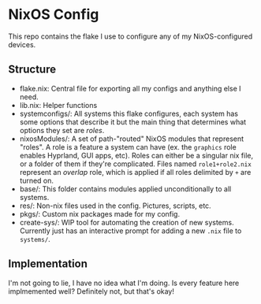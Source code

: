 # NixOS Config

This repo contains the flake I use to configure any of my NixOS-configured
devices.

## Structure

- flake.nix: Central file for exporting all my configs and anything else I need.
- lib.nix: Helper functions
- systemconfigs/: All systems this flake configures, each system has some
  options that describe it but the main thing that determines what options they
  set are _roles_.
- nixosModules/: A set of path-"routed" NixOS modules that represent "roles". A
  role is a feature a system can have (ex. the `graphics` role enables Hyprland,
  GUI apps, etc). Roles can either be a singular nix file, or a folder of them
  if they're complicated. Files named `role1+role2.nix` represent an _overlap_
  role, which is applied if all roles delimited by `+` are turned on.
- base/: This folder contains modules applied unconditionally to all systems.
- res/: Non-nix files used in the config. Pictures, scripts, etc.
- pkgs/: Custom nix packages made for my config.
- create-sys/: WIP tool for automating the creation of new systems. Currently
  just has an interactive prompt for adding a new `.nix` file to `systems/`.

## Implementation

I'm not going to lie, I have no idea what I'm doing. Is every feature here
implmemented well? Definitely not, but that's okay!
